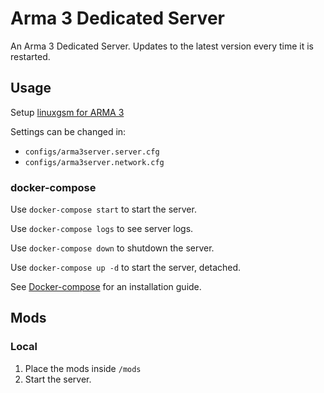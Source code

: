 # Arma 3 Dedicated Server

An Arma 3 Dedicated Server. Updates to the latest version every time it is restarted.

## Usage

Setup [linuxgsm for ARMA 3](https://docs.linuxgsm.com/game-servers/arma-3)

Settings can be changed in:

- `configs/arma3server.server.cfg`
- `configs/arma3server.network.cfg`

### docker-compose

Use `docker-compose start` to start the server.

Use `docker-compose logs` to see server logs.

Use `docker-compose down` to shutdown the server.

Use `docker-compose up -d` to start the server, detached.

See [Docker-compose](https://docs.docker.com/compose/install/#install-compose) for an installation guide.

## Mods

### Local

1. Place the mods inside `/mods`
2. Start the server.
